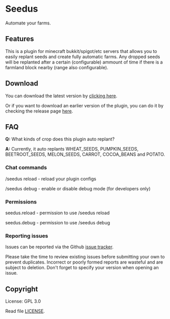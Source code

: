 # Seedus

Automate your farms.

## Features

This is a plugin for minecraft bukkit/spigot/etc servers that allows you to easily replant seeds and create fully automatic farms. Any dropped seeds will be replanted after a certain (configurable) ammount of time if there is a farmland block nearby (range also configurable).

## Download

You can download the latest version by [clicking here](https://github.com/SecretX33/Seedus/releases/latest/download/Seedus.jar).

Or if you want to download an earlier version of the plugin, you can do it by checking the release page [here](https://github.com/SecretX33/Seedus/releases).

## FAQ

**Q:** What kinds of crop does this plugin auto replant?

**A:** Currently, it auto replants WHEAT_SEEDS, PUMPKIN_SEEDS, BEETROOT_SEEDS, MELON_SEEDS, CARROT, COCOA_BEANS and POTATO.

### Chat commands

/seedus reload - reload your plugin configs

/seedus debug - enable or disable debug mode (for developers only)

### Permissions

seedus.reload - permission to use /seedus reload

seedus.debug - permission to use /seedus debug

### Reporting issues

Issues can be reported via the Github [issue tracker](https://github.com/SecretX33/Seedus/issues).

Please take the time to review existing issues before submitting your own to prevent duplicates. Incorrect or poorly formed reports are wasteful and are subject to deletion. Don't forget to specify your version when opening an issue.

## Copyright

License: GPL 3.0

Read file [LICENSE](LICENSE).

